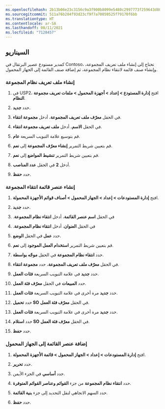```yaml
---
ms.openlocfilehash: 2b13b06e23c3156c9a3f900b8099e5480c2997773f259643d802b27ebe5fe0dd
ms.sourcegitcommit: 511a76b204f93d23cf9f7a70059525f79170f6bb
ms.translationtype: HT
ms.contentlocale: ar-SA
ms.lasthandoff: 08/11/2021
ms.locfileid: "7128457"
---
```

## <a name="scenario"></a>السيناريو
كمدير مستودع عصير البرتقال في Contoso، تحتاج إلى إنشاء ملف تعريف المجموعة، وإنشاء صنف قائمة لانتقاء نظام المجموعة، ثم إضافة صنف القائمة إلى الجهاز المحمول.
 
### <a name="create-a-cluster-profile"></a>إنشاء ملف تعريف نظام المجموعة

1.  في USP2، افتح **إدارة المستودع > إعداد > أجهزة المحمول > ملفات تعريف مجموعة النظام**.

2.  حدد **جديد‎**.

3.  في الحقل **معرّف ملف تعريف المجموعة**، أدخل **مجموعة انتقاء**.

4.  في الحقل **الاسم**، أدخل **ملف تعريف مجموعة انتقاء**.

5.  قم بتوسيع علامة التبويب السريعة **عام**.

6.  قم بتعيين شريط التمرير **إنشاء معرّف المجموعة** إلى **نعم**.

7.  قم بتعيين شريط التمرير **تنشيط المواضع** إلى **نعم**.

8.  أدخل **2** في الحقل **عدد المناصب**.

9.  حدد **حفظ**.


### <a name="create-the-cluster-picking-menu-item"></a>إنشاء عنصر قائمة انتقاء المجموعة

1.  افتح **إدارة المستودعات > إعداد > الجهاز المحمول > أصناف قوائم الأجهزة المحمولة**.

2.  حدد **جديد‎**.

3.  في الحقل **اسم عنصر القائمة**، أدخل **‏‫انتقاء نظام المجموعة**.

4.  في الحقل **العنوان**، أدخل **‏‫انتقاء نظام المجموعة**.

5.  حدد **عمل** في الحقل **الوضع‬‏‎**.

6.  قم بتعيين شريط التمرير **‏‫استخدام العمل الموجود‬** إلى **نعم**.

7.  حدد **انتقاء نظام المجموعة** في الحقل **موجّه بواسطة**.

8.  في الحقل **معرّف ملف تعريف المجموعة**، حدد **مجموعة انتقاء**.

9.  حدد **جديد** في علامة التبويب السريعة **‏‫فئات العمل‬**.

10. حدد **المبيعات** في الحقل **معرّف فئة العمل**.

11. حدد **جديد** مرة أخرى في علامة التبويب السريعة **‏‫فئات العمل‬**.

12. حدد **تحميل SO** في الحقل **معرّف فئة العمل**.

13. حدد **جديد** مرة أخرى في علامة التبويب السريعة **‏‫فئات العمل‬**.

14. حدد **استلام SO** في الحقل **معرّف فئة العمل**.

15. حدد **حفظ**.


### <a name="add-the-menu-item-to-the-mobile-device"></a>إضافة عنصر القائمة إلى الجهاز المحمول

1. افتح **إدارة المستودعات > إعداد > الجهاز المحمول > قائمة الأجهزة المحمولة**.

2. حدد **تحرير**. 

3. حدد **أساسي** في الجزء الأيمن.

3. حدد **انتقاء نظام المجموعة** من جزء **القوائم وعناصر القوائم المتوفرة**.

4. حدد السهم الاتجاهي لنقل التحديد إلى جزء **بنية القائمة**.

5. حدد **حفظ**. 

